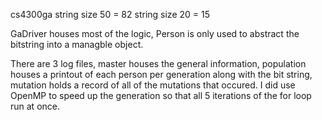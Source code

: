 cs4300ga
string size 50 = 82
string size 20 = 15

GaDriver houses most of the logic, Person is only used to abstract the bitstring into a
managble object.

There are 3 log files, master houses the general information, population houses a printout
of each person per generation along with the bit string, mutation holds a record of all
of the mutations that occured.  I did use OpenMP to speed up the generation so that all 5
iterations of the for loop run at once.